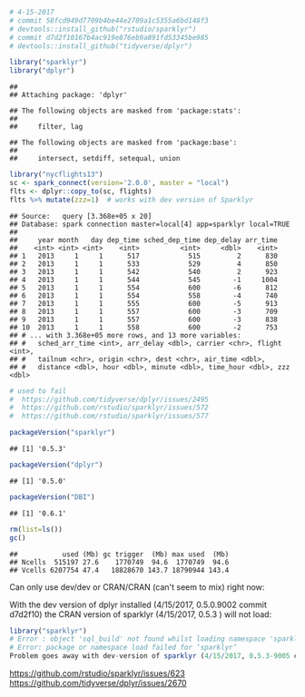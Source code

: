 ``` r
# 4-15-2017
# commit 58fcd949d7709b4be44e2789a1c5355a6bd148f3
# devtools::install_github("rstudio/sparklyr") 
# commit d7d2f10167b4ac919e876eb9a891fd53345be985
# devtools::install_github("tidyverse/dplyr")

library("sparklyr")
library("dplyr")
```

    ## 
    ## Attaching package: 'dplyr'

    ## The following objects are masked from 'package:stats':
    ## 
    ##     filter, lag

    ## The following objects are masked from 'package:base':
    ## 
    ##     intersect, setdiff, setequal, union

``` r
library("nycflights13")
sc <- spark_connect(version='2.0.0', master = "local")
flts <- dplyr::copy_to(sc, flights)
flts %>% mutate(zzz=1)  # works with dev version of Sparklyr
```

    ## Source:   query [3.368e+05 x 20]
    ## Database: spark connection master=local[4] app=sparklyr local=TRUE
    ## 
    ##     year month   day dep_time sched_dep_time dep_delay arr_time
    ##    <int> <int> <int>    <int>          <int>     <dbl>    <int>
    ## 1   2013     1     1      517            515         2      830
    ## 2   2013     1     1      533            529         4      850
    ## 3   2013     1     1      542            540         2      923
    ## 4   2013     1     1      544            545        -1     1004
    ## 5   2013     1     1      554            600        -6      812
    ## 6   2013     1     1      554            558        -4      740
    ## 7   2013     1     1      555            600        -5      913
    ## 8   2013     1     1      557            600        -3      709
    ## 9   2013     1     1      557            600        -3      838
    ## 10  2013     1     1      558            600        -2      753
    ## # ... with 3.368e+05 more rows, and 13 more variables:
    ## #   sched_arr_time <int>, arr_delay <dbl>, carrier <chr>, flight <int>,
    ## #   tailnum <chr>, origin <chr>, dest <chr>, air_time <dbl>,
    ## #   distance <dbl>, hour <dbl>, minute <dbl>, time_hour <dbl>, zzz <dbl>

``` r
# used to fail 
#  https://github.com/tidyverse/dplyr/issues/2495
#  https://github.com/rstudio/sparklyr/issues/572 
#  https://github.com/rstudio/sparklyr/issues/577 
```

``` r
packageVersion("sparklyr")
```

    ## [1] '0.5.3'

``` r
packageVersion("dplyr")
```

    ## [1] '0.5.0'

``` r
packageVersion("DBI")
```

    ## [1] '0.6.1'

``` r
rm(list=ls())
gc()
```

    ##           used (Mb) gc trigger  (Mb) max used  (Mb)
    ## Ncells  515197 27.6    1770749  94.6  1770749  94.6
    ## Vcells 6207754 47.4   18828670 143.7 18790944 143.4

Can only use dev/dev or CRAN/CRAN (can't seem to mix) right now:

With the dev version of dplyr installed (4/15/2017, 0.5.0.9002 commit d7d2f10) the CRAN version of sparklyr (4/15/2017, 0.5.3 ) will not load:

``` r
library("sparklyr")
# Error : object 'sql_build' not found whilst loading namespace 'sparklyr'
# Error: package or namespace load failed for ‘sparklyr’
Problem goes away with dev-version of sparklyr (4/15/2017, 0.5.3-9005 commit 58fcd949d7709b4be44e2789a1c5355a6bd148f3).
```

<https://github.com/rstudio/sparklyr/issues/623> <https://github.com/tidyverse/dplyr/issues/2670>
